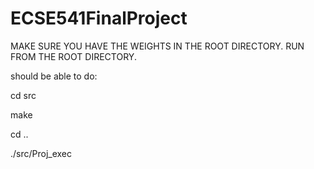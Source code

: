 # ECSE541FinalProject

MAKE SURE YOU HAVE THE WEIGHTS IN THE ROOT DIRECTORY.
RUN FROM THE ROOT DIRECTORY.

should be able to do:

cd src

make

cd ..

./src/Proj_exec